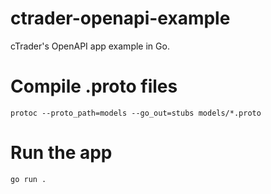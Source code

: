 # ctrader-openapi-example
cTrader's OpenAPI app example in Go.

# Compile .proto files
```shell
protoc --proto_path=models --go_out=stubs models/*.proto
```

# Run the app
```shell
go run .
```
